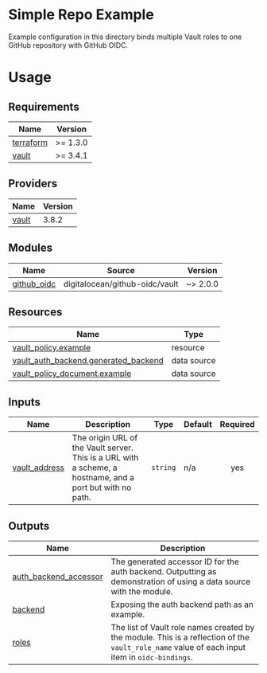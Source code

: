 # Simple Repo Example

Example configuration in this directory binds multiple Vault roles to one GitHub repository with GitHub OIDC.

# Usage

<!-- BEGINNING OF PRE-COMMIT-TERRAFORM DOCS HOOK -->
## Requirements

| Name | Version |
|------|---------|
| <a name="requirement_terraform"></a> [terraform](#requirement\_terraform) | >= 1.3.0 |
| <a name="requirement_vault"></a> [vault](#requirement\_vault) | >= 3.4.1 |

## Providers

| Name | Version |
|------|---------|
| <a name="provider_vault"></a> [vault](#provider\_vault) | 3.8.2 |

## Modules

| Name | Source | Version |
|------|--------|---------|
| <a name="module_github_oidc"></a> [github\_oidc](#module\_github\_oidc) | digitalocean/github-oidc/vault | ~> 2.0.0 |

## Resources

| Name | Type |
|------|------|
| [vault_policy.example](https://registry.terraform.io/providers/hashicorp/vault/latest/docs/resources/policy) | resource |
| [vault_auth_backend.generated_backend](https://registry.terraform.io/providers/hashicorp/vault/latest/docs/data-sources/auth_backend) | data source |
| [vault_policy_document.example](https://registry.terraform.io/providers/hashicorp/vault/latest/docs/data-sources/policy_document) | data source |

## Inputs

| Name | Description | Type | Default | Required |
|------|-------------|------|---------|:--------:|
| <a name="input_vault_address"></a> [vault\_address](#input\_vault\_address) | The origin URL of the Vault server. This is a URL with a scheme, a hostname, and a port but with no path. | `string` | n/a | yes |

## Outputs

| Name | Description |
|------|-------------|
| <a name="output_auth_backend_accessor"></a> [auth\_backend\_accessor](#output\_auth\_backend\_accessor) | The generated accessor ID for the auth backend. Outputting as demonstration of using a data source with the module. |
| <a name="output_backend"></a> [backend](#output\_backend) | Exposing the auth backend path as an example. |
| <a name="output_roles"></a> [roles](#output\_roles) | The list of Vault role names created by the module. This is a reflection of the `vault_role_name` value of each input item in `oidc-bindings`. |
<!-- END OF PRE-COMMIT-TERRAFORM DOCS HOOK -->
